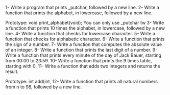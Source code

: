 1- Write a program that prints _putchar, followed by a new line.
2- Write a function that prints the alphabet, in lowercase, followed by a new line.

Prototype: void print_alphabet(void);
You can only use _putchar tw
3- Write a function that prints 10 times the alphabet, in lowercase, followed by a new line.
4- Write a function that checks for lowercase character.
5- Write a function that checks for alphabetic character.
6- Write a function that prints the sign of a number.
7- Write a function that computes the absolute value of an integer.
8- Write a function that prints the last digit of a number.
9- 
Write a function that prints every minute of the day of Jack Bauer, starting from 00:00 to 23:59.
10- Write a function that prints the 9 times table, starting with 0.
11- Write a function that adds two integers and returns the result.

Prototype: int add(int,
12- Write a function that prints all natural numbers from n to 98, followed by a new line.
